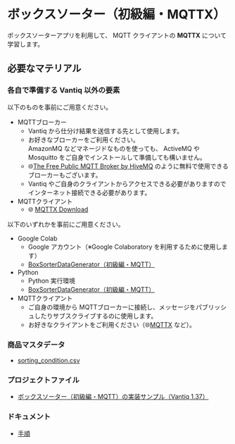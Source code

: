 # ボックスソーター（初級編・MQTTX）

ボックスソーターアプリを利用して、 MQTT クライアントの **MQTTX** について学習します。

## 必要なマテリアル

### 各自で準備する Vantiq 以外の要素

以下のものを事前にご用意ください。

- MQTTブローカー
  - Vantiq から仕分け結果を送信する先として使用します。
  - お好きなブローカーをご利用ください。  
    AmazonMQ などマネージドなものを使っても、 ActiveMQ や Mosquitto をご自身でインストールして準備しても構いません。
  - :globe_with_meridians:[The Free Public MQTT Broker by HiveMQ](https://www.hivemq.com/public-mqtt-broker/) のように無料で使用できるブローカーもございます。
  - Vantiq やご自身のクライアントからアクセスできる必要がありますのでインターネット接続できる必要があります。
- MQTTクライアント
  - :globe_with_meridians: [MQTTX Download](https://mqttx.app/downloads)

以下のいずれかを事前にご用意ください。

- Google Colab
  - Google アカウント（※Google Colaboratory を利用するために使用します）
  - [BoxSorterDataGenerator（初級編・MQTT）](/vantiq-google-colab/code/box-sorter_data-generator_mqtt.ipynb)
- Python
  - Python 実行環境
  - [BoxSorterDataGenerator（初級編・MQTT）](/vantiq-google-colab/code/box-sorter_data-generator_mqtt.py)
- MQTTクライアント
  - ご自身の環境から MQTTブローカーに接続し、メッセージをパブリッシュしたりサブスクライブするのに使用します。
  - お好きなクライアントをご利用ください（:globe_with_meridians:[MQTTX](https://mqttx.app/) など）。

### 商品マスタデータ

- [sorting_condition.csv](./../data/sorting_condition.csv)

### プロジェクトファイル

- [ボックスソーター（初級編・MQTT）の実装サンプル（Vantiq 1.37）](./../data/box_sorter_mqtt_1.37.zip)

### ドキュメント

- [手順](./instruction.md)
